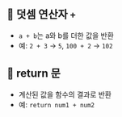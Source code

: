 ## 🔹 덧셈 연산자 `+`
- `a + b`는 a와 b를 더한 값을 반환
- 예: `2 + 3` → `5`, `100 + 2` → `102`

## 🔹 return 문
- 계산된 값을 함수의 결과로 반환
- 예: `return num1 + num2`
